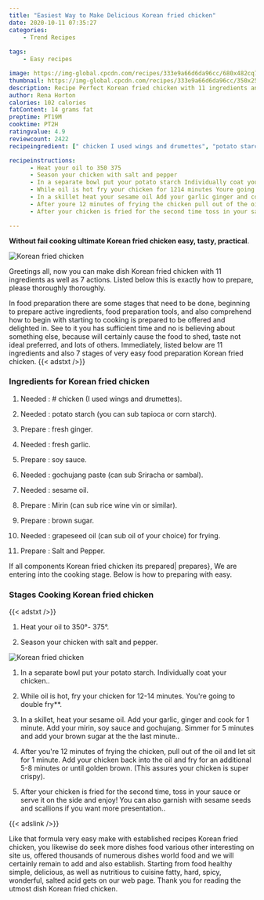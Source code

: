 ```yaml
---
title: "Easiest Way to Make Delicious Korean fried chicken"
date: 2020-10-11 07:35:27
categories:
    - Trend Recipes
    
tags:
    - Easy recipes

image: https://img-global.cpcdn.com/recipes/333e9a66d6da96cc/680x482cq70/korean-fried-chicken-recipe-main-photo.jpg
thumbnail: https://img-global.cpcdn.com/recipes/333e9a66d6da96cc/350x250cq70/korean-fried-chicken-recipe-main-photo.jpg
description: Recipe Perfect Korean fried chicken with 11 ingredients and 7 stages of easy cooking.
author: Rena Horton
calories: 102 calories
fatContent: 14 grams fat
preptime: PT19M
cooktime: PT2H
ratingvalue: 4.9
reviewcount: 2422
recipeingredient: [" chicken I used wings and drumettes", "potato starch you can sub tapioca or corn starch", "fresh ginger", "fresh garlic", "soy sauce", "gochujang paste can sub Sriracha or sambal", "sesame oil", "Mirin can sub rice wine vin or similar", "brown sugar", "grapeseed oil can sub oil of your choice for frying", "Salt and Pepper"]

recipeinstructions: 
      - Heat your oil to 350 375 
      - Season your chicken with salt and pepper 
      - In a separate bowl put your potato starch Individually coat your chicken 
      - While oil is hot fry your chicken for 1214 minutes Youre going to double fry 
      - In a skillet heat your sesame oil Add your garlic ginger and cook for 1 minute Add your mirin soy sauce and gochujang Simmer for 5 minutes and add your brown sugar at the the last minute 
      - After youre 12 minutes of frying the chicken pull out of the oil and let sit for 1 minute Add your chicken back into the oil and fry for an additional 58 minutes or until golden brown This assures your chicken is super crispy 
      - After your chicken is fried for the second time toss in your sauce or serve it on the side and enjoy You can also garnish with sesame seeds and scallions if you want more presentation

---
```




**Without fail cooking ultimate Korean fried chicken easy, tasty, practical**. 


![Korean fried chicken](https://img-global.cpcdn.com/recipes/333e9a66d6da96cc/680x482cq70/korean-fried-chicken-recipe-main-photo.jpg "Korean fried chicken")




Greetings all, now you can make dish Korean fried chicken with 11 ingredients as well as 7 actions. Listed below this is exactly how to prepare, please thoroughly thoroughly.

In food preparation there are some stages that need to be done, beginning to prepare active ingredients, food preparation tools, and also comprehend how to begin with starting to cooking is prepared to be offered and delighted in. See to it you has sufficient time and no is believing about something else, because will certainly cause the food to shed, taste not ideal preferred, and lots of others. Immediately, listed below are 11 ingredients and also 7 stages of very easy food preparation Korean fried chicken.
{{< adstxt />}}

### Ingredients for Korean fried chicken


1. Needed  : # chicken (I used wings and drumettes).

1. Needed  : potato starch (you can sub tapioca or corn starch).

1. Prepare  : fresh ginger.

1. Needed  : fresh garlic.

1. Prepare  : soy sauce.

1. Needed  : gochujang paste (can sub Sriracha or sambal).

1. Needed  : sesame oil.

1. Prepare  : Mirin (can sub rice wine vin or similar).

1. Prepare  : brown sugar.

1. Needed  : grapeseed oil (can sub oil of your choice) for frying.

1. Prepare  : Salt and Pepper.



If all components Korean fried chicken its prepared| prepares}, We are entering into the cooking stage. Below is how to preparing with easy.

### Stages Cooking Korean fried chicken

{{< adstxt />}}


1. Heat your oil to 350°- 375°.



1. Season your chicken with salt and pepper.



![Korean fried chicken](https://img-global.cpcdn.com/steps/8b73c388f2b18ecb/160x128cq70/korean-fried-chicken-recipe-step-2-photo.jpg" "Korean fried chicken")



1. In a separate bowl put your potato starch. Individually coat your chicken..



1. While oil is hot, fry your chicken for 12-14 minutes. You&#39;re going to double fry**.



1. In a skillet, heat your sesame oil. Add your garlic, ginger and cook for 1 minute. Add your mirin, soy sauce and gochujang. Simmer for 5 minutes and add your brown sugar at the the last minute..



1. After you&#39;re 12 minutes of frying the chicken, pull out of the oil and let sit for 1 minute. Add your chicken back into the oil and fry for an additional 5-8 minutes or until golden brown. (This assures your chicken is super crispy).



1. After your chicken is fried for the second time, toss in your sauce or serve it on the side and enjoy! You can also garnish with sesame seeds and scallions if you want more presentation..





{{< adslink />}}

Like that formula very easy make with established recipes Korean fried chicken, you likewise do seek more dishes food various other interesting on site us, offered thousands of numerous dishes world food and we will certainly remain to add and also establish. Starting from food healthy simple, delicious, as well as nutritious to cuisine fatty, hard, spicy, wonderful, salted acid gets on our web page. Thank you for reading the utmost dish Korean fried chicken.
